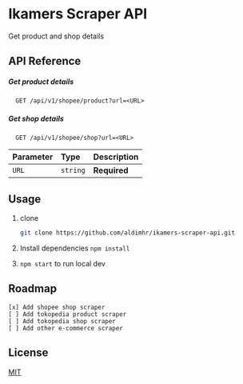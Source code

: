 # Ikamers Scraper API

Get product and shop details

## API Reference

##### Get product details

```http
  GET /api/v1/shopee/product?url=<URL>
```

##### Get shop details

```http
  GET /api/v1/shopee/shop?url=<URL>
```

| Parameter | Type     | Description  |
| :-------- | :------- | :----------- |
| `URL`     | `string` | **Required** |

## Usage

1. clone

   ```bash
   git clone https://github.com/aldimhr/ikamers-scraper-api.git
   ```

2. Install dependencies `npm install`
3. `npm start` to run local dev

## Roadmap

    [x] Add shopee shop scraper
    [ ] Add tokopedia product scraper
    [ ] Add tokopedia shop scraper
    [ ] Add other e-commerce scraper

## License

[MIT](https://choosealicense.com/licenses/mit/)
